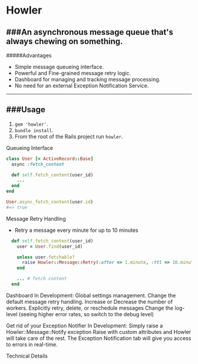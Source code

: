 # Howler
###An asynchronous message queue that's always chewing on something.
--------------------

#####Advantages
- Simple message queueing interface.
- Powerful and Fine-grained message retry logic.
- Dashboard for managing and tracking message processing.
- No need for an external Exception Notification Service.
--------------------

###Usage
--------------------
1. `gem 'howler'`.
2. `bundle install`.
3. From the root of the Rails project run `howler`.

Queueing Interface
```ruby
class User [< ActiveRecord::Base]
  async :fetch_content

  def self.fetch_content(user_id)
    ...
  end
end

User.async_fetch_content(user.id)
#=> true
```

Message Retry Handling
- Retry a message every minute for up to 10 minutes

```ruby
  def self.fetch_content(user_id)
    user = User.find(user_id)

    unless user.fetchable?
      raise Howler::Message::Retry(:after => 1.minute, :ttl => 10.minutes)
    end

    ... # fetch content
  end
```

Dashboard
In Development:
  Global settings management.
  Change the default message retry handling.
  Increase or Decrease the number of workers.
  Explicitly retry, delete, or reschedule messages
  Change the log-level (seeing higher error rates, so switch to the debug level)

Get rid of your Exception Notifier
In Development:
  Simply raise a Howler::Message::Notify exception
  Raise with custom attributes and Howler will take care of the rest.
  The Exception Notification tab will give you access to errors in real-time.

Technical Details
